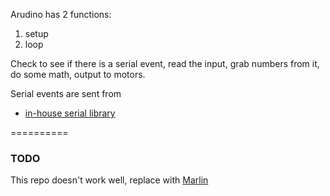 Arudino has 2 functions:

1. setup
2. loop
  
  Check to see if there is a serial event, read the input, grab numbers from it, do some math, output to motors.

Serial events are sent from 
* [in-house serial library](https://github.com/teslaworksumn/guild-Teleoperated/tree/master/SerialComms)

==========
### TODO
This repo doesn't work well,
replace with [Marlin](https://github.com/teslaworksumn/guild-marlin-fw)

